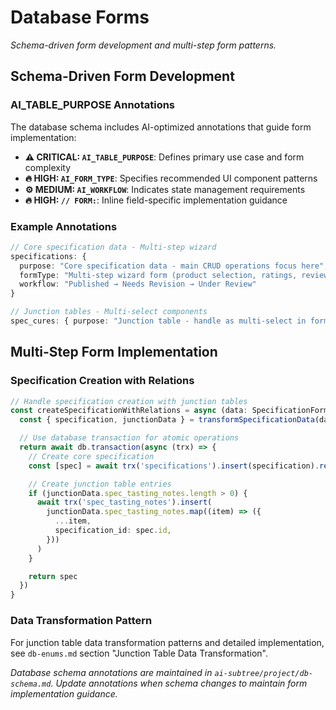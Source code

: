 # Database Forms

_Schema-driven form development and multi-step form patterns._

<!-- AI_QUICK_REF
Overview: Schema-driven form development patterns for multi-step forms and database integration
Key Rules: AI_TABLE_PURPOSE annotations, Schema validation patterns, Database transactions
Avoid: Missing schema validation, Non-atomic database operations, Bypassing AI annotations
-->

<!-- RELATED_DOCS
Core Patterns: db-enums.md (Enum integration and field components), form-patterns-validation.md (Form validation strategy)
Implementation: react-fundamentals.md (React Hook Form patterns), code-typescript.md (TypeScript validation)
Database: db-schema.md (Auto-generated schema documentation)
-->

## Schema-Driven Form Development

### AI_TABLE_PURPOSE Annotations

The database schema includes AI-optimized annotations that guide form implementation:

- **⚠️ CRITICAL: `AI_TABLE_PURPOSE`**: Defines primary use case and form complexity
- **🔥 HIGH: `AI_FORM_TYPE`**: Specifies recommended UI component patterns
- **⚙️ MEDIUM: `AI_WORKFLOW`**: Indicates state management requirements
- **🔥 HIGH: `// FORM:`**: Inline field-specific implementation guidance

### Example Annotations

```typescript
// Core specification data - Multi-step wizard
specifications: {
  purpose: "Core specification data - main CRUD operations focus here",
  formType: "Multi-step wizard form (product selection, ratings, review, enums)",
  workflow: "Published → Needs Revision → Under Review"
}

// Junction tables - Multi-select components
spec_cures: { purpose: "Junction table - handle as multi-select in forms", formType: "Multi-select checkboxes or tags" }
```

## Multi-Step Form Implementation

### Specification Creation with Relations

```typescript
// Handle specification creation with junction tables
const createSpecificationWithRelations = async (data: SpecificationFormData) => {
  const { specification, junctionData } = transformSpecificationData(data)

  // Use database transaction for atomic operations
  return await db.transaction(async (trx) => {
    // Create core specification
    const [spec] = await trx('specifications').insert(specification).returning('*')

    // Create junction table entries
    if (junctionData.spec_tasting_notes.length > 0) {
      await trx('spec_tasting_notes').insert(
        junctionData.spec_tasting_notes.map((item) => ({
          ...item,
          specification_id: spec.id,
        }))
      )
    }

    return spec
  })
}
```

### Data Transformation Pattern

For junction table data transformation patterns and detailed implementation, see `db-enums.md` section "Junction Table Data Transformation".

_Database schema annotations are maintained in `ai-subtree/project/db-schema.md`. Update annotations when schema changes to maintain form implementation guidance._
